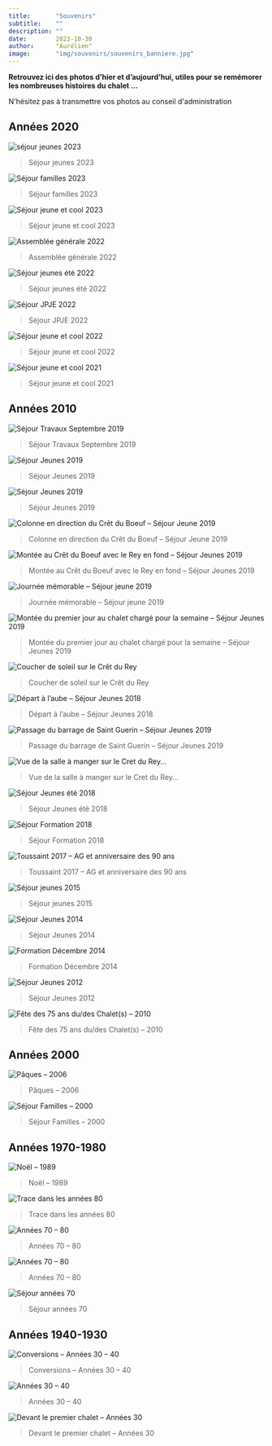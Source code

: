 ```yaml
---
title:       "Souvenirs"
subtitle:    ""
description: ""
date:        2023-10-30
author:      "Aurélien"
image:       "img/souvenirs/souvenirs_banniere.jpg"
---
```


**Retrouvez ici des photos d’hier et d’aujourd’hui, utiles pour se remémorer les nombreuses histoires du chalet …**

N'hésitez pas à transmettre vos photos au conseil d'administration


## Années 2020 
![séjour jeunes 2023](/img/souvenirs/souvenirs_coolkid-23.png) 
> Séjour jeunes 2023

![Séjour familles 2023](/img/souvenirs/souvenirs_famille-2023.png)  
> Séjour familles 2023

![Séjour jeune et cool 2023](/img/souvenirs/souvenirs_JC-2023.jpg) 
> Séjour jeune et cool 2023

![Assemblée générale 2022](/img/souvenirs/souvenirs_AG2022.jpg) 
> Assemblée générale 2022

![Séjour jeunes été 2022](/img/souvenirs/souvenirs_jeune-ete.png) 
> Séjour jeunes été 2022

![Séjour JPJE 2022](/img/souvenirs/souvenirs_JPJE.png) 
> Séjour JPJE 2022

![Séjour jeune et cool 2022](/img/souvenirs/souvenirs_22.png) 
> Séjour jeune et cool 2022

![Séjour jeune et cool 2021](/img/souvenirs/souvenirs_21.jpg) 
> Séjour jeune et cool 2021

## Années 2010
![Séjour Travaux Septembre 2019](/img/souvenirs/souvenirs_travaux19.jpg) 
> Séjour Travaux Septembre 2019

![Séjour Jeunes 2019](/img/souvenirs/souvenirs_JC-4.jpg) 
> Séjour Jeunes 2019

![Séjour Jeunes 2019](/img/souvenirs/souvenirs_JC2019.jpeg) 
> Séjour Jeunes 2019

![Colonne en direction du Crêt du Boeuf – Séjour Jeune 2019](/img/souvenirs/souvenirs_boeuf.jpg) 
> Colonne en direction du Crêt du Boeuf – Séjour Jeune 2019

![Montée au Crêt du Boeuf avec le Rey en fond – Séjour Jeunes 2019](/img/souvenirs/souvenirs_JC-rey.jpg) 
> Montée au Crêt du Boeuf avec le Rey en fond – Séjour Jeunes 2019

![Journée mémorable – Séjour jeune 2019](/img/souvenirs/souvenirs_JC-2.jpg) 
> Journée mémorable – Séjour jeune 2019

![Montée du premier jour au chalet chargé pour la semaine – Séjour Jeunes 2019](/img/souvenirs/souvenirs_JC.jpg) 
> Montée du premier jour au chalet chargé pour la semaine – Séjour Jeunes 2019

![Coucher de soleil sur le Crêt du Rey](/img/souvenirs/souvenirs_refectoire.jpg) 
> Coucher de soleil sur le Crêt du Rey

![Départ à l’aube – Séjour Jeunes 2018](/img/souvenirs/souvenirs_JC-3.jpeg) 
> Départ à l’aube – Séjour Jeunes 2018

![Passage du barrage de Saint Guerin – Séjour Jeunes 2019](/img/souvenirs/souvenirs_2019.jpg) 
> Passage du barrage de Saint Guerin – Séjour Jeunes 2019

![Vue de la salle à manger sur le Cret du Rey…](/img/souvenirs/souvenirs_rey.jpeg) 
> Vue de la salle à manger sur le Cret du Rey…

![Séjour Jeunes été 2018](/img/souvenirs/souvenirs_paysage.jpg) 
> Séjour Jeunes été 2018

![Séjour Formation 2018](/img/souvenirs/souvenirs_forma18.jpg) 
> Séjour Formation 2018 

![Toussaint 2017 – AG et anniversaire des 90 ans](/img/souvenirs/souvenirs_Areches-90-an.jpg) 
> Toussaint 2017 – AG et anniversaire des 90 ans

![Séjour jeunes 2015](/img/souvenirs/souvenirs_groupe2015.jpg) 
> Séjour jeunes 2015

![Séjour Jeunes 2014](/img/souvenirs/souvenirs_groupe2014.jpg) 
> Séjour Jeunes 2014

![Formation Décembre 2014](/img/souvenirs/souvenirs_forma2014.jpg) 
> Formation Décembre 2014

![Séjour Jeunes 2012](/img/souvenirs/souvenirs_Jeune-2012.jpg) 
> Séjour Jeunes 2012

![Fête des 75 ans du/des Chalet(s) – 2010](/img/souvenirs/souvenirs_dons.jpg) 
> Fête des 75 ans du/des Chalet(s) – 2010 

## Années 2000
![Pâques – 2006](/img/souvenirs/souvenirs_paques2006.png) 
> Pâques – 2006

![Séjour Familles – 2000](/img/souvenirs/souvenirs_famille2000.png) 
> Séjour Familles – 2000

## Années 1970-1980
![Noël – 1989](/img/souvenirs/souvenirs_noel89.png) 
> Noël – 1989

![Trace dans les années 80](/img/souvenirs/souvenirs_1980.jpg) 
> Trace dans les années 80

![Années 70 – 80](/img/souvenirs/souvenirs_7080bis.png) 
> Années 70 – 80

![Années 70 – 80](/img/souvenirs/souvenirs_7080.png) 
> Années 70 – 80

![Séjour années 70](/img/souvenirs/souvenirs_1970.jpg) 
> Séjour années 70

## Années 1940-1930
![Conversions – Années 30 – 40](/img/souvenirs/souvenirs_annee3040.png) 
> Conversions – Années 30 – 40

![Années 30 – 40](/img/souvenirs/souvenirs_1930.png) 
> Années 30 – 40 

![Devant le premier chalet – Années 30](/img/souvenirs/souvenirs_1940.png) 
> Devant le premier chalet – Années 30